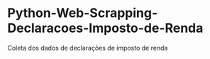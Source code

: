 # Python-Web-Scrapping-Declaracoes-Imposto-de-Renda
Coleta dos dados de declarações de imposto de renda
